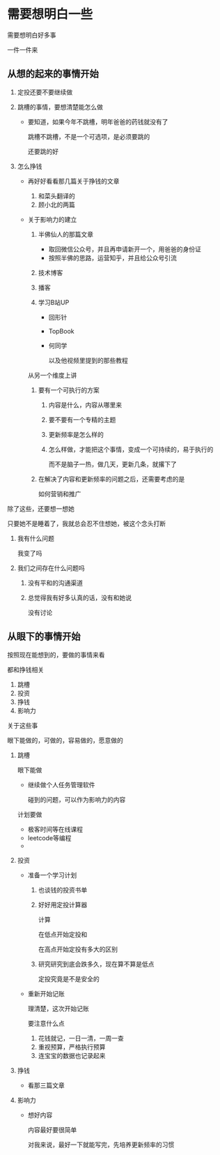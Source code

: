 # 需要想明白一些

需要想明白好多事

一件一件来

## 从想的起来的事情开始

1. 定投还要不要继续做

2. 跳槽的事情，要想清楚能怎么做

   + 要知道，如果今年不跳槽，明年爸爸的药钱就没有了

     跳槽不跳槽，不是一个可选项，是必须要跳的

     还要跳的好

3. 怎么挣钱

   + 再好好看看那几篇关于挣钱的文章

     1. 和菜头翻译的
     2. 顾小北的两篇

   + 关于影响力的建立

     1. 半佛仙人的那篇文章

        + 取回微信公众号，并且再申请新开一个，用爸爸的身份证
        + 按照半佛的思路，运营知乎，并且给公众号引流

     2. 技术博客

     3. 播客

     4. 学习B站UP

        + 回形针

        + TopBook

        + 何同学

          以及他视频里提到的那些教程

     从另一个维度上讲

     1. 要有一个可执行的方案

        1. 内容是什么，内容从哪里来

        2. 要不要有一个专精的主题

        3. 更新频率是怎么样的

        4. 怎么样做，才能把这个事情，变成一个可持续的，易于执行的

           而不是脑子一热，做几天，更新几条，就撂下了

     2. 在解决了内容和更新频率的问题之后，还需要考虑的是

        如何营销和推广

除了这些，还要想一想她

只要她不是睡着了，我就总会忍不住想她，被这个念头打断

1. 我有什么问题

   我变了吗

2. 我们之间存在什么问题吗

   1. 没有平和的沟通渠道

   2. 总觉得我有好多认真的话，没有和她说

      没有讨论





## 从眼下的事情开始

按照现在能想到的，要做的事情来看

都和挣钱相关

1. 跳槽
2. 投资
3. 挣钱
4. 影响力



关于这些事

眼下能做的，可做的，容易做的，愿意做的

1. 跳槽

   眼下能做

   + 继续做个人任务管理软件

     碰到的问题，可以作为影响力的内容

   计划要做

   + 极客时间等在线课程
   + leetcode等编程
   + 

2. 投资

   + 准备一个学习计划

     1. 也谈钱的投资书单

     2. 好好用定投计算器

        计算

        在低点开始定投和

        在高点开始定投有多大的区别

     3. 研究研究到底会跌多久，现在算不算是低点

        定投究竟是不是安全的

   + 重新开始记账

     理清楚，这次开始记账

     要注意什么点

     1. 花钱就记，一日一清，一周一查
     2. 重视预算，严格执行预算
     3. 连宝宝的数据也记录起来

3. 挣钱

   + 看那三篇文章

4. 影响力

   + 想好内容

     内容最好要很简单

     对我来说，最好一下就能写完，先培养更新频率的习惯

   